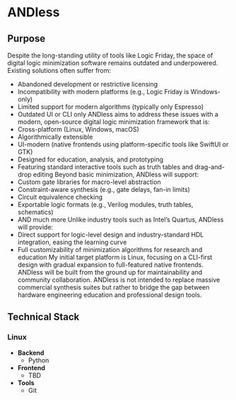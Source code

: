 # ANDless

## Purpose
Despite the long-standing utility of tools like Logic Friday, the space of digital logic minimization software remains outdated and underpowered. Existing solutions often suffer from:
- Abandoned development or restrictive licensing
- Incompatibility with modern platforms (e.g., Logic Friday is Windows-only)
- Limited support for modern algorithms (typically only Espresso)
- Outdated UI or CLI only
ANDless aims to address these issues with a modern, open-source digital logic minimization framework that is:
- Cross-platform (Linux, Windows, macOS)
- Algorithmically extensible
- UI-modern (native frontends using platform-specific tools like SwiftUI or GTK)
- Designed for education, analysis, and prototyping
- Featuring standard interactive tools such as truth tables and drag-and-drop editing
Beyond basic minimization, ANDless will support:
- Custom gate libraries for macro-level abstraction
- Constraint-aware synthesis (e.g., gate delays, fan-in limits)
- Circuit equivalence checking
- Exportable logic formats (e.g., Verilog modules, truth tables, schematics)
- AND much more
Unlike industry tools such as Intel’s Quartus, ANDless will provide:
- Direct support for logic-level design and industry-standard HDL integration, easing the learning curve
- Full customizability of minimization algorithms for research and education
My initial target platform is Linux, focusing on a CLI-first design with gradual expansion to full-featured native frontends. ANDless will be built from the ground up for maintainability and community collaboration. ANDless is not intended to replace massive commercial synthesis suites but rather to bridge the gap between hardware engineering education and professional design tools.

## Technical Stack
### Linux
- **Backend**
  - Python
- **Frontend**
  - TBD
- **Tools**
  - Git